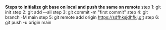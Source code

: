**Steps to initialize git base on local and push the same on remote**
step 1: git init
step 2: git add --all
step 3: git commit -m "first commit"
step 4: git branch -M main
step 5: git remote add origin https://sdfhksjdhfkj.git
step 6: git push -u origin main

